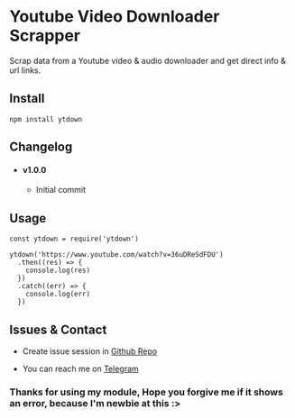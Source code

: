 # Youtube Video Downloader Scrapper
Scrap data from a Youtube video & audio downloader and get direct info & url links.

## Install
```
npm install ytdown
```

## Changelog
- #### v1.0.0
  - Initial commit

## Usage
```
const ytdown = require('ytdown')

ytdown('https://www.youtube.com/watch?v=36uDReSdFDU')
  .then((res) => {
    console.log(res)
  })
  .catch((err) => {
    console.log(err)
  })
```

## Issues & Contact
- Create issue session in [Github Repo](https://github.com/Aromakelapa/fdownloader/issues)

- You can reach me on [Telegram](https://t.me/Aromakelapa)

### Thanks for using my module, Hope you forgive me if it shows an error, because I'm newbie at this :>